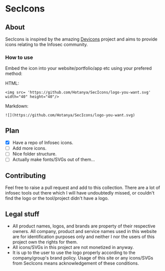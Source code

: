 # SecIcons

## About

SecIcons is inspired by the amazing [Devicons](https://github.com/devicons/devicon) project and aims to provide icons relating to the Infosec community. 

### How to use

Embed the icon into your website/portfolio/app etc using your prefered method:

 HTML:
 
 ```
 <img src= 'https://github.com/Hotanya/SecIcons/logo-you-want.svg' width="40" height="40"/>
```

 Markdown:
 
 ```
 ![](https://github.com/Hotanya/SecIcons/logo-you-want.svg)
 ```

## Plan

- [x] Have a repo of Infosec icons.
- [ ] Add more icons.
- [ ] Nice folder structure.
- [ ] Actually make fonts/SVGs out of them...

## Contributing

Feel free to raise a pull request and add to this collection. There are a lot of infosec tools out there which I will have undoubtedly missed, or couldn't find the logo or the tool/project didn't have a logo.

## Legal stuff

* All product names, logos, and brands are property of their respective owners. All company, product and service names used in this website are for identification purposes only and neither I nor the users of this project own the rights for them.
* All icons/SVGs in this project are not monetized in anyway.
* It is up to the user to use the logo properly according to the company/group's brand policy. Usage of this site or any icons/SVGs from SecIcons means acknowledgement of these conditions.
